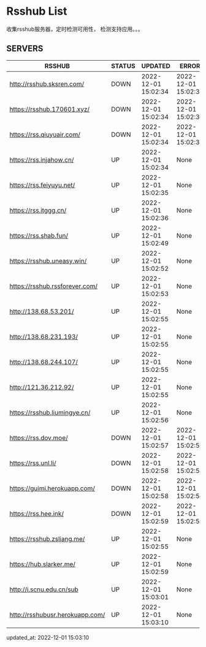 # Rsshub List

收集rsshub服务器，定时检测可用性， 检测支持应用。。。


## SERVERS

|  RSSHUB   | STATUS  | UPDATED  | ERROR  | TWITTER |  
|  ----  | ----  | ----  | ----  | ---- |  
| http://rsshub.sksren.com/ | DOWN | 2022-12-01 15:02:34 | 2022-12-01 15:02:34 |  
| https://rsshub.170601.xyz/ | DOWN | 2022-12-01 15:02:34 | 2022-12-01 15:02:34 |  
| https://rss.qiuyuair.com/ | DOWN | 2022-12-01 15:02:34 | 2022-12-01 15:02:34 |  
| https://rss.injahow.cn/ | UP | 2022-12-01 15:02:34 | None ||  
| https://rss.feiyuyu.net/ | UP | 2022-12-01 15:02:35 | None |OK|  
| https://rss.itggg.cn/ | UP | 2022-12-01 15:02:36 | None ||  
| https://rss.shab.fun/ | UP | 2022-12-01 15:02:49 | None |OK|  
| https://rsshub.uneasy.win/ | UP | 2022-12-01 15:02:52 | None |OK|  
| https://rsshub.rssforever.com/ | UP | 2022-12-01 15:02:53 | None |OK|  
| http://138.68.53.201/ | UP | 2022-12-01 15:02:55 | None ||  
| http://138.68.231.193/ | UP | 2022-12-01 15:02:55 | None ||  
| http://138.68.244.107/ | UP | 2022-12-01 15:02:55 | None ||  
| http://121.36.212.92/ | UP | 2022-12-01 15:02:55 | None ||  
| https://rsshub.liumingye.cn/ | UP | 2022-12-01 15:02:56 | None |OK|  
| https://rss.dov.moe/ | DOWN | 2022-12-01 15:02:57 | 2022-12-01 15:02:57 |  
| https://rss.unl.li/ | DOWN | 2022-12-01 15:02:58 | 2022-12-01 15:02:58 |  
| https://guimi.herokuapp.com/ | DOWN | 2022-12-01 15:02:58 | 2022-12-01 15:02:58 |  
| https://rss.hee.ink/ | DOWN | 2022-12-01 15:02:59 | 2022-12-01 15:02:59 |  
| https://rsshub.zsliang.me/ | UP | 2022-12-01 15:02:55 | None |OK|  
| https://hub.slarker.me/ | UP | 2022-12-01 15:02:59 | None |OK|  
| http://i.scnu.edu.cn/sub | UP | 2022-12-01 15:03:01 | None ||  
| http://rsshubusr.herokuapp.com/ | UP | 2022-12-01 15:03:10 | None ||  
  

updated_at: 2022-12-01 15:03:10  
